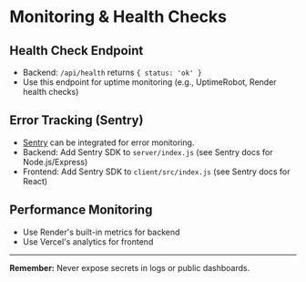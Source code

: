 # Monitoring & Health Checks

## Health Check Endpoint
- Backend: `/api/health` returns `{ status: 'ok' }`
- Use this endpoint for uptime monitoring (e.g., UptimeRobot, Render health checks)

## Error Tracking (Sentry)
- [Sentry](https://sentry.io/) can be integrated for error monitoring.
- Backend: Add Sentry SDK to `server/index.js` (see Sentry docs for Node.js/Express)
- Frontend: Add Sentry SDK to `client/src/index.js` (see Sentry docs for React)

## Performance Monitoring
- Use Render's built-in metrics for backend
- Use Vercel's analytics for frontend

---

**Remember:** Never expose secrets in logs or public dashboards. 